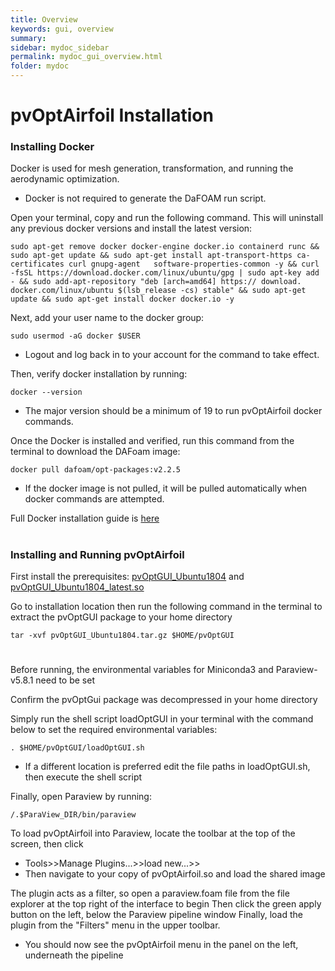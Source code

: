 ```yaml
---
title: Overview
keywords: gui, overview
summary: 
sidebar: mydoc_sidebar
permalink: mydoc_gui_overview.html
folder: mydoc
---
```


# pvOptAirfoil Installation

### Installing Docker

Docker is used for mesh generation, transformation, and running the aerodynamic optimization. 
- Docker is not required to generate the DaFOAM run script.
	
Open your terminal, copy and run the following command. This will uninstall any previous docker versions and install the latest version:

	sudo apt-get remove docker docker-engine docker.io containerd runc && sudo apt-get update && sudo apt-get install apt-transport-https ca-certificates curl gnupg-agent   software-properties-common -y && curl -fsSL https://download.docker.com/linux/ubuntu/gpg | sudo apt-key add - && sudo add-apt-repository "deb [arch=amd64] https:// download. docker.com/linux/ubuntu $(lsb_release -cs) stable" && sudo apt-get update && sudo apt-get install docker docker.io -y

Next, add your user name to the docker group:

	sudo usermod -aG docker $USER


- Logout and log back in to your account for the command to take effect.
	
Then, verify docker installation by running:

	docker --version

- The major version should be a minimum of 19 to run pvOptAirfoil docker commands.

Once the Docker is installed and verified, run this command from the terminal to download the DAFoam image:

	docker pull dafoam/opt-packages:v2.2.5

- If the docker image is not pulled, it will be pulled automatically when docker commands are attempted.

Full Docker installation guide is	[here](https://docs.docker.com/engine/install/ubuntu/)



#
### Installing and Running pvOptAirfoil

First install the prerequisites: [pvOptGUI_Ubuntu1804](https://github.com/DAFoam/files/releases/tag/pvOptGUI) and [pvOptGUI_Ubuntu1804_latest.so](https://github.com/DAFoam/files/releases/tag/pvOptGUI)

Go to installation location then run the following command in the terminal to extract the pvOptGUI package to your home directory

	tar -xvf pvOptGUI_Ubuntu1804.tar.gz $HOME/pvOptGUI

#

Before running, the environmental variables for Miniconda3 and Paraview-v5.8.1 need to be set 
	
Confirm the pvOptGui package was decompressed in your home directory

Simply run the shell script loadOptGUI in your terminal with the command below to set the required environmental variables:

	. $HOME/pvOptGUI/loadOptGUI.sh
- If a different location is preferred edit the file paths in loadOptGUI.sh, then execute the shell script

Finally, open Paraview by running:

	/.$ParaView_DIR/bin/paraview

To load pvOptAirfoil into Paraview, locate the toolbar at the top of the screen, then click
- Tools>>Manage Plugins...>>load new...>>
- Then navigate to your copy of pvOptAirfoil.so and load the shared image


The plugin acts as a filter, so open a paraview.foam file from the file explorer at the top right of the interface to begin
Then click the green apply button on the left, below the Paraview pipeline window
Finally, load the plugin from the "Filters" menu in the upper toolbar.
- You should now see the pvOptAirfoil menu in the panel on the left, underneath the pipeline

